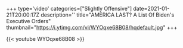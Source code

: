 +++
type='video'
categories=["Slightly Offensive"]
date=2021-01-21T20:00:17Z
description=''
title="AMERICA LAST? A List Of Biden's Executive Orders"
thumbnail="https://i.ytimg.com/vi/WYOqxe68B08/hqdefault.jpg"
+++

{{< youtube WYOqxe68B08 >}}
